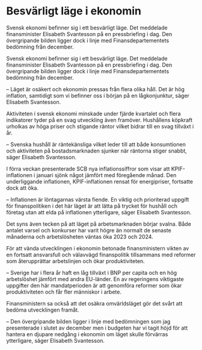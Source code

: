 # Besvärligt läge i ekonomin

Svensk ekonomi befinner sig i ett besvärligt läge. Det meddelade finansminister Elisabeth Svantesson på en pressbriefing i dag. Den övergripande bilden ligger dock i linje med Finansdepartementets bedömning från december.

Svensk ekonomi befinner sig i ett besvärligt läge. Det meddelade finansminister Elisabeth Svantesson på en pressbriefing i dag. Den övergripande bilden ligger dock i linje med Finansdepartementets bedömning från december.

– Läget är osäkert och ekonomin pressas från flera olika håll. Det är hög inflation, samtidigt som vi befinner oss i början på en lågkonjunktur, säger Elisabeth Svantesson.

Aktiviteten i svensk ekonomi minskade under fjärde kvartalet och flera indikatorer tyder på en svag utveckling även framöver. Hushållens köpkraft urholkas av höga priser och stigande räntor vilket bidrar till en svag tillväxt i år.

– Svenska hushåll är räntekänsliga vilket leder till att både konsumtionen och aktiviteten på bostadsmarknaden sjunker när räntorna stiger snabbt, säger Elisabeth Svantesson.

I förra veckan presenterade SCB nya inflationssiffror som visar att KPIF-inflationen i januari sjönk något jämfört med föregående månad. Den underliggande inflationen, KPIF-inflationen rensat för energipriser, fortsatte dock att öka.

– Inflationen är löntagarnas värsta fiende. En viktig och prioriterad uppgift för finanspolitiken i det här läget är att lätta på trycket för hushåll och företag utan att elda på inflationen ytterligare, säger Elisabeth Svantesson.

Det syns även tecken på att läget på arbetsmarknaden börjar svalna. Både antalet varsel och konkurser har varit högre än normalt de senaste månaderna och arbetslösheten väntas öka 2023 och 2024.

För att vända utvecklingen i ekonomin betonade finansministern vikten av en fortsatt ansvarsfull och välavvägd finanspolitik tillsammans med reformer som återupprättar arbetslinjen och ökar produktiviteten.

– Sverige har i flera år haft en låg tillväxt i BNP per capita och en hög arbetslöshet jämfört med andra EU-länder. En av regeringens viktigaste uppgifter den här mandatperioden är att genomföra reformer som ökar produktiviteten och får fler människor i arbete.

Finansministern sa också att det osäkra omvärldsläget gör det svårt att bedöma utvecklingen framåt.

– Den övergripande bilden ligger i linje med bedömningen som jag presenterade i slutet av december men i budgeten har vi tagit höjd för att hantera en djupare nedgång i ekonomin om läget skulle förvärras ytterligare, säger Elisabeth Svantesson.
